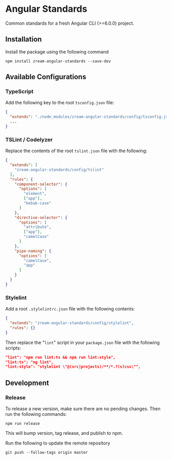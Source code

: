 # Angular Standards

Common standards for a fresh Angular CLI (>=6.0.0) project.

## Installation

Install the package using the following command

```
npm install zream-angular-standards --save-dev
```

## Available Configurations

### TypeScript

Add the following key to the root `tsconfig.json` file:

```json
{
  "extends": "./node_modules/zream-angular-standards/config/tsconfig.json",
  ...
}
```

### TSLint / Codelyzer

Replace the contents of the root `tslint.json` file with the following:

```json
{
  "extends": [
    "zream-angular-standards/config/tslint"
  ],
  "rules": {
    "component-selector": {
      "options": [
        "element",
        ["app"],
        "kebab-case"
      ]
    },
    "directive-selector": {
      "options": [
        "attribute",
        ["app"],
        "camelCase"
      ]
    },
    "pipe-naming": {
      "options": [
        "camelCase",
        "app"
      ]
    }
  }
}
```

### Stylelint

Add a root `.stylelintrc.json` file with the following contents:

```json
{
  "extends": "zream-angular-standards/config/stylelint",
  "rules": {}
}
```

Then replace the "`lint`" script in your `package.json` file with the following scripts:

```json
"lint": "npm run lint:ts && npm run lint:style",
"lint:ts": "ng lint",
"lint:style": "stylelint \"@(src|projects)/**/*.?(s)css\"",
```

## Development

### Release

To release a new version, make sure there are no pending changes. Then run the following commands:

```
npm run release
```
This will bump version, tag release, and publish to npm.

Run the following to update the remote repository
```
git push --follow-tags origin master
```
